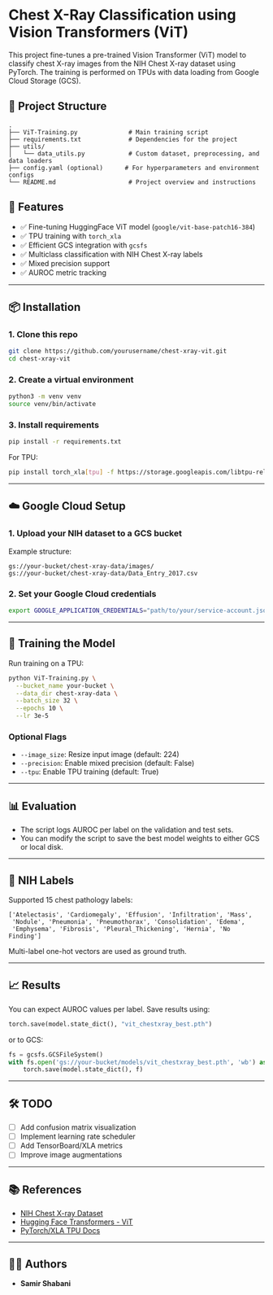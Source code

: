 ﻿# Chest X-Ray Classification using Vision Transformers (ViT)

This project fine-tunes a pre-trained Vision Transformer (ViT) model to classify chest X-ray images from the NIH Chest X-ray dataset using PyTorch. The training is performed on TPUs with data loading from Google Cloud Storage (GCS).

## 📁 Project Structure

```
.
├── ViT-Training.py              # Main training script
├── requirements.txt             # Dependencies for the project
├── utils/
│   └── data_utils.py            # Custom dataset, preprocessing, and data loaders
├── config.yaml (optional)      # For hyperparameters and environment configs
└── README.md                    # Project overview and instructions
```

## 🚀 Features

- ✅ Fine-tuning HuggingFace ViT model (`google/vit-base-patch16-384`)
- ✅ TPU training with `torch_xla`
- ✅ Efficient GCS integration with `gcsfs`
- ✅ Multiclass classification with NIH Chest X-ray labels
- ✅ Mixed precision support
- ✅ AUROC metric tracking

---

## 📦 Installation

### 1. Clone this repo

```bash
git clone https://github.com/yourusername/chest-xray-vit.git
cd chest-xray-vit
```

### 2. Create a virtual environment

```bash
python3 -m venv venv
source venv/bin/activate
```

### 3. Install requirements

```bash
pip install -r requirements.txt
```

For TPU:
```bash
pip install torch_xla[tpu] -f https://storage.googleapis.com/libtpu-releases/index.html
```

---

## ☁️ Google Cloud Setup

### 1. Upload your NIH dataset to a GCS bucket

Example structure:
```
gs://your-bucket/chest-xray-data/images/
gs://your-bucket/chest-xray-data/Data_Entry_2017.csv
```

### 2. Set your Google Cloud credentials

```bash
export GOOGLE_APPLICATION_CREDENTIALS="path/to/your/service-account.json"
```

---

## 🧠 Training the Model

Run training on a TPU:

```bash
python ViT-Training.py \
  --bucket_name your-bucket \
  --data_dir chest-xray-data \
  --batch_size 32 \
  --epochs 10 \
  --lr 3e-5
```

### Optional Flags

- `--image_size`: Resize input image (default: 224)
- `--precision`: Enable mixed precision (default: False)
- `--tpu`: Enable TPU training (default: True)

---

## 📊 Evaluation

- The script logs AUROC per label on the validation and test sets.
- You can modify the script to save the best model weights to either GCS or local disk.

---

## 📝 NIH Labels

Supported 15 chest pathology labels:
```
['Atelectasis', 'Cardiomegaly', 'Effusion', 'Infiltration', 'Mass',
 'Nodule', 'Pneumonia', 'Pneumothorax', 'Consolidation', 'Edema',
 'Emphysema', 'Fibrosis', 'Pleural_Thickening', 'Hernia', 'No Finding']
```

Multi-label one-hot vectors are used as ground truth.

---

## 📈 Results

You can expect AUROC values per label. Save results using:

```python
torch.save(model.state_dict(), "vit_chestxray_best.pth")
```

or to GCS:

```python
fs = gcsfs.GCSFileSystem()
with fs.open('gs://your-bucket/models/vit_chestxray_best.pth', 'wb') as f:
    torch.save(model.state_dict(), f)
```

---

## 🛠️ TODO

- [ ] Add confusion matrix visualization
- [ ] Implement learning rate scheduler
- [ ] Add TensorBoard/XLA metrics
- [ ] Improve image augmentations

---

## 📚 References

- [NIH Chest X-ray Dataset](https://www.kaggle.com/nih-chest-xrays/data)
- [Hugging Face Transformers - ViT](https://huggingface.co/google/vit-base-patch16-224-in21k)
- [PyTorch/XLA TPU Docs](https://pytorch.org/xla/)

---

## 👨‍⚕️ Authors

- **Samir Shabani** 
